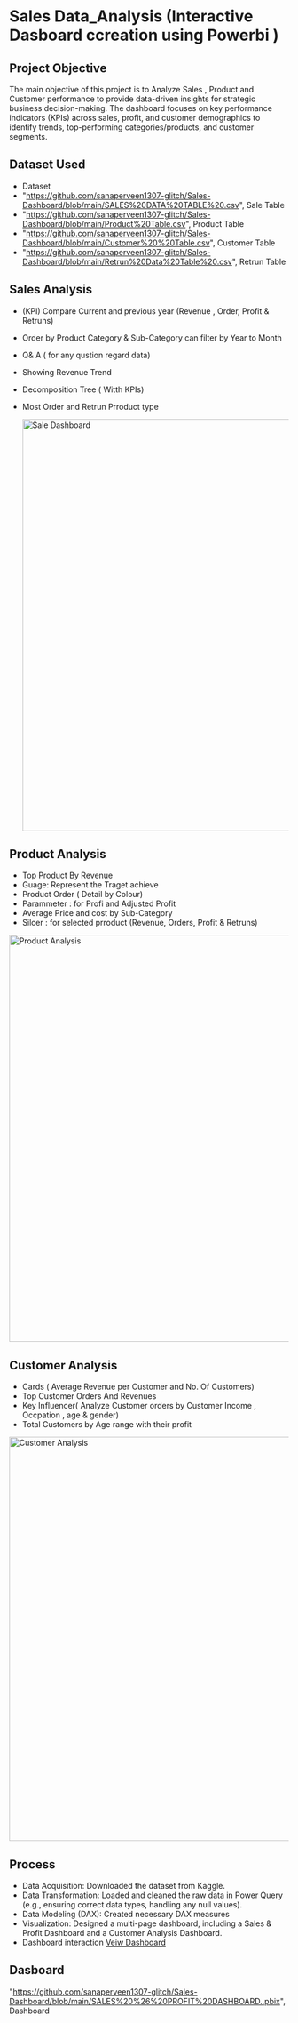 # Sales Data_Analysis (Interactive Dasboard ccreation using Powerbi )

## Project Objective
The main objective of this project is to Analyze Sales , Product and Customer performance to provide data-driven insights for strategic business decision-making. The dashboard focuses on key performance indicators (KPIs) across sales, profit, and customer demographics to identify trends, top-performing categories/products, and customer segments.

## Dataset Used
- Dataset
 - "https://github.com/sanaperveen1307-glitch/Sales-Dashboard/blob/main/SALES%20DATA%20TABLE%20.csv", Sale Table
 - "https://github.com/sanaperveen1307-glitch/Sales-Dashboard/blob/main/Product%20Table.csv", Product Table
 - "https://github.com/sanaperveen1307-glitch/Sales-Dashboard/blob/main/Customer%20%20Table.csv", Customer Table
 - "https://github.com/sanaperveen1307-glitch/Sales-Dashboard/blob/main/Retrun%20Data%20Table%20.csv", Retrun Table 
## Sales Analysis 
- (KPI) Compare Current and previous year (Revenue , Order, Profit & Retruns)
- Order  by Product Category & Sub-Category can filter by Year to Month
- Q& A ( for any qustion regard data)
- Showing Revenue Trend
- Decomposition Tree ( Witth KPIs)
- Most Order and Retrun Prroduct  type

  
  <img width="1373" height="741" alt="Sale Dashboard" src="https://github.com/user-attachments/assets/b1d7af80-d360-4504-b35c-f7a2284811cd" />

## Product  Analysis 
- Top Product By Revenue 
- Guage: Represent the Traget achieve 
- Product Order ( Detail by Colour)
- Parammeter : for Profi and Adjusted Profit
- Average Price and cost by Sub-Category
- Silcer :  for selected prroduct (Revenue, Orders, Profit & Retruns)

  
<img width="1302" height="732" alt="Product Analysis" src="https://github.com/user-attachments/assets/ccb176a7-c26f-4226-8511-b489ffd79338" />

## Customer Analysis 
- Cards ( Average Revenue per Customer and No. Of Customers)
- Top Customer Orders And Revenues
- Key Influencer( Analyze Customer orders by Customer Income , Occpation , age & gender)
- Total Customers  by Age range with their profit

  
<img width="1312" height="727" alt="Customer Analysis" src="https://github.com/user-attachments/assets/a21656f6-cbd9-4da2-b943-29a92dc4da0b" />

## Process 
- Data Acquisition: Downloaded the dataset from Kaggle.
- Data Transformation: Loaded and cleaned the raw data in Power Query (e.g., ensuring correct data types, handling any null values).
- Data Modeling (DAX): Created necessary DAX measures 
- Visualization: Designed a multi-page dashboard, including a Sales & Profit Dashboard and a Customer Analysis Dashboard.
- Dashboard interaction <a href = "https://github.com/sanaperveen1307-glitch/Sales-Dashboard/blob/main/SALES%20%26%20PROFIT%20DASHBOARD..pbix"> Veiw Dashboard</a>

## Dasboard 
"https://github.com/sanaperveen1307-glitch/Sales-Dashboard/blob/main/SALES%20%26%20PROFIT%20DASHBOARD..pbix", Dashboard
